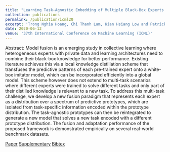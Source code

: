 ```yaml
---
title: "Learning Task-Agnostic Embedding of Multiple Black-Box Experts for Multi-Task Model Fusion"
collection: publications
permalink: /publication/icml20
excerpt: 'Trong Nghia Hoang, Chi Thanh Lam, Kian Hsiang Low and Patrick Jaillet'
date: 2020-06-12
venue: '37th International Conference on Machine Learning (ICML)'
---
```

Abstract: Model fusion is an emerging study in collective learning where heterogeneous experts with private data and learning architectures need to combine their black-box knowledge for better performance. Existing literature achieves this via a local knowledge distillation scheme that transfuses the predictive patterns of each pre-trained expert onto a white-box imitator model, which can be incorporated efficiently into a global model. This scheme however does not extend to multi-task scenarios where different experts were trained to solve different tasks and only part of their distilled knowledge is relevant to a new task. To address this multi-task challenge, we develop a new fusion paradigm that represents each expert as a distribution over a spectrum of predictive prototypes, which are isolated from task-specific information encoded within the prototype distribution. The task-agnostic prototypes can then be reintegrated to generate a new model that solves a new task encoded with a different prototype distribution. The fusion and adaptation performance of the proposed framework is demonstrated empirically on several real-world benchmark datasets.

[Paper](http://htnghia87.github.io/files/icml20.pdf)
[Supplementary](http://htnghia87.github.io/files/icml20-supp.pdf)
[Bibtex](http://htnghia87.github.io/files/icml20.bib)